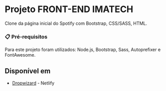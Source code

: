 # Projeto FRONT-END IMATECH

Clone da página inicial do Spotify com Bootstrap, CSS/SASS, HTML.

### 📋 Pré-requisitos

Para este projeto foram utilizados: Node.js, Bootstrap, Sass, Autoprefixer e FontAwesome.

## Disponível em

* [Dropwizard](http://www.dropwizard.io/1.0.2/docs/) - Netlify